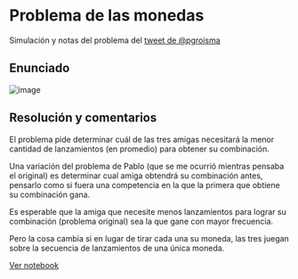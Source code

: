 # Problema de las monedas

Simulación y notas del problema del [tweet de @pgroisma](https://twitter.com/pgroisma/status/1578759556284678145?s=20&t=4wvCuwf3mtnzUw0m6yUlSQ)

## Enunciado

![image](https://user-images.githubusercontent.com/50267208/194781565-44720315-2ffa-4a0c-886c-34656376cd99.png)

## Resolución y comentarios

El problema pide determinar cuál de las tres amigas necesitará la menor cantidad de lanzamientos (en promedio) para obtener su combinación.

Una variación del problema de Pablo (que se me ocurrió mientras pensaba el original) es determinar cual amiga obtendrá su combinación antes, pensarlo como si fuera una competencia en la que la primera que obtiene su combinación gana.

Es esperable que la amiga que necesite menos lanzamientos para lograr su combinación (problema original) sea la que gane con mayor frecuencia.

Pero la cosa cambia si en lugar de tirar cada una su moneda, las tres juegan sobre la secuencia de lanzamientos de una única moneda.

[Ver notebook](https://nbviewer.org/github/yagopajarino/tw-monedas/blob/main/notebook.ipynb)
